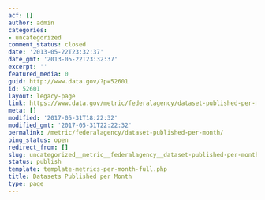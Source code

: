 ```yaml
---
acf: []
author: admin
categories:
- uncategorized
comment_status: closed
date: '2013-05-22T23:32:37'
date_gmt: '2013-05-22T23:32:37'
excerpt: ''
featured_media: 0
guid: http://www.data.gov/?p=52601
id: 52601
layout: legacy-page
link: https://www.data.gov/metric/federalagency/dataset-published-per-month
meta: []
modified: '2017-05-31T18:22:32'
modified_gmt: '2017-05-31T22:22:32'
permalink: /metric/federalagency/dataset-published-per-month/
ping_status: open
redirect_from: []
slug: uncategorized__metric__federalagency__dataset-published-per-month
status: publish
template: template-metrics-per-month-full.php
title: Datasets Published per Month
type: page
---
```


